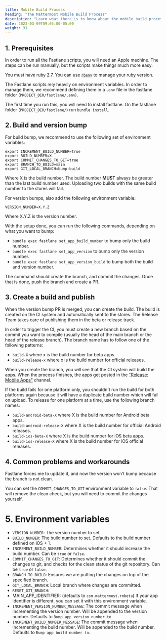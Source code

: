 ```yaml
---
title: Mobile Build Process
heading: "The Mattermost Mobile Build Process"
description: "Learn what there is to know about the mobile build process for Mattermost's applications."
date: 2023-03-09T09:05:00-05:00
weight: 31
---
```


## 1. Prerequisites

In order to run all the Fastlane scripts, you will need an Apple machine. The steps can be run manually, but the scripts make things much more easy.

You must have ruby 2.7. You can use [`rbenv`](https://github.com/rbenv/rbenv) to manage your ruby version.

The Fastlane scripts rely heavily on environment variables. In order to manage them, we recommend defining them in a `.env` file in the fastlane folder (`PROJECT_DIR/fastlane/.env`).

The first time you run this, you will need to install fastlane. On the fastlane folder (`PROJECT_DIR/fastlane/`) run `bundle install`.

## 2. Build and version bump
For build bump, we recommend to use the following set of environment variables:
```
export INCREMENT_BUILD_NUMBER=true
export BUILD_NUMBER=X
export COMMIT_CHANGES_TO_GIT=true
export BRANCH_TO_BUILD=main
export GIT_LOCAL_BRANCH=bump-build
```
Where X is the build number. The build number **MUST** always be greater than the last build number used. Uploading two builds with the same build number to the stores will fail.

For version bumps, also add the following environment variable:
```
VERSION_NUMBER=X.Y.Z
```
Where X.Y.Z is the version number.

With the setup done, you can run the following commands, depending on what you want to bump:
- `bundle exec fastlane set_app_build_number` to bump only the build number.
- `bundle exec fastlane set_app_version` to bump only the version number.
- `bundle exec fastlane set_app_version_build` to bump both the build and version number.

The command should create the branch, and commit the changes. Once that is done, push the branch and create a PR.

## 3. Create a build and publish
When the version bump PR is merged, you can create the build. The build is created on the CI system and automatically sent to the stores. The Release Team takes care of publishing them in the beta or release track.

In order to trigger the CI, you must create a new branch based on the commit you want to compile (usually the head of the main branch or the head of the release branch). The branch name has to follow one of the following patterns:

- `build-X` where x is the build number for beta apps.
- `build-release-x` where x is the build number for official releases.

When you create the branch, you will see that the CI system will build the apps. When the process finishes, the apps get posted in the ["Release: Mobile Apps"](https://community.mattermost.com/core/channels/release-mobile-apps) channel.

If the build fails for one platform only, you shouldn't run the build for both platforms again because it will have a duplicate build number which will fail on upload. To release for one platform at a time, use the following branch names:
- `build-android-beta-X` where X is the build number for Android beta apps.
- `build-android-release-X` where X is the build number for official Android releases.
- `build-ios-beta-X` where X is the build number for iOS beta apps.
- `build-ios-release-X` where X is the build number for iOS official releases.

## 4. Common problems and workarounds
Fastlane forces me to update it, and now the version won't bump because the branch is not clean.

You can set the `COMMIT_CHANGES_TO_GIT` environment variable to `false`. That will remove the clean check, but you will need to commit the changes yourself.

# 5. Environment variables
- `VERSION_NUMBER`: The version number to set.
- `BUILD_NUMBER`: The build number to set. Defaults to the build number defined on iOS + 1.
- `INCREMENT_BUILD_NUMBER`: Determines whether it should increase the build number. Can be `true` or `false`. 
- `COMMIT_CHANGES_TO_GIT`: Determines whether it should commit the changes to git, and checks for the clean status of the git repository. Can be `true` or `false`. 
- `BRANCH_TO_BUILD`: Ensures we are putting the changes on top of the specified branch.
- `GIT_LOCAL_BRANCH`: Local branch where changes are committed.
- `RESET_GIT_BRANCH`:
- MAIN_APP_IDENTIFIER: (defaults to `com.mattermost.rnbeta`) If your app identifier is different, you can set it with this environment variable.
- `INCREMENT_VERSION_NUMBER_MESSAGE`: The commit message when incrementing the version number. Will be appended to the version number. Defaults to `Bump app version number to`.
- `INCREMENT_BUILD_NUMBER_MESSAGE`: The commit message when incrementing the build number. Will be appended to the build number. Defaults to `Bump app build number to`. 
